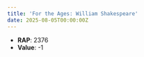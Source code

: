 ```yaml
---
title: 'For the Ages: William Shakespeare'
date: 2025-08-05T00:00:00Z
---
```

- **RAP**: 2376
- **Value**: -1
